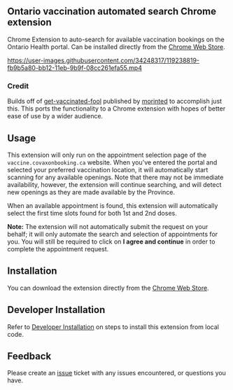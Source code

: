 ## Ontario vaccination automated search Chrome extension
Chrome Extension to auto-search for available vaccination bookings on the Ontario Health portal. Can be installed directly from the [Chrome Web Store](https://chrome.google.com/webstore/detail/book-your-ontario-covid-v/dhojjkiidphhnacemkijenggcbooaoel?hl=en-GB&authuser=0).

https://user-images.githubusercontent.com/34248317/119238819-fb9b5a80-bb12-11eb-9b9f-08cc261efa55.mp4

### Credit
Builds off of [get-vaccinated-fool](https://greasyfork.org/en/scripts/426622-get-vaccinated-fool) published by [morinted](https://greasyfork.org/en/users/153377-morinted) to accomplish just this. This ports the functionality to a Chrome extension with hopes of better ease of use by a wider audience.

## Usage
This extension will only run on the appointment selection page of the `vaccine.covaxonbooking.ca` website. When you've entered the portal and selected your preferred vaccination location, it will automatically start scanning for any available openings. Note that there may not be immediate availability, however, the extension will continue searching, and will detect new openings as they are made available by the Province.

When an available appointment is found, this extension will automatically select the first time slots found for both 1st and 2nd doses.

**Note:** The extension will not automatically submit the request on your behalf; it will only automate the search and selection of appointments for you. You will still be required to click on **I agree and continue** in order to complete the appointment request.

## Installation
You can download the extension directly from the [Chrome Web Store](https://chrome.google.com/webstore/detail/book-your-ontario-covid-v/dhojjkiidphhnacemkijenggcbooaoel?hl=en-GB&authuser=0).

## Developer Installation
Refer to [Developer Installation](https://github.com/pvienneau/chrome-extension-on-vaccine/blob/master/developer-installation.md) on steps to install this extension from local code.

## Feedback
Please create an [issue](https://github.com/pvienneau/chrome-extension-on-vaccine/issues) ticket with any issues encountered, or questions you have.
